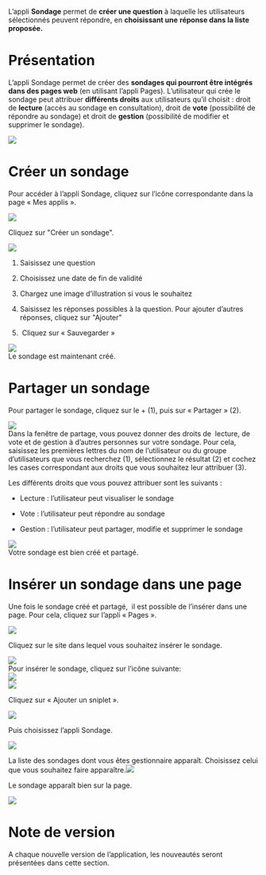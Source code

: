 L’appli **Sondage** permet de **créer une question** à laquelle les utilisateurs sélectionnés peuvent répondre, en **choisissant une** **réponse dans la liste proposée.**

Présentation
============

L’appli Sondage permet de créer des **sondages qui pourront être intégrés dans des pages web** (en utilisant l’appli Pages). L’utilisateur qui crée le sondage peut attribuer **différents droits** aux utilisateurs qu’il choisit : droit de **lecture** (accès au sondage en consultation), droit de **vote** (possibilité de répondre au sondage) et droit de **gestion** (possibilité de modifier et supprimer le sondage).

![](.gitbook/assets/Sonage_Pres.png)

Créer un sondage
================

Pour accéder à l’appli Sondage, cliquez sur l’icône correspondante dans la page « Mes applis ».

![](.gitbook/assets/s1.png)

Cliquez sur "Créer un sondage".

![](.gitbook/assets/s13.png)

1.  Saisissez une question

2.  Choisissez une date de fin de validité

3.  Chargez une image d’illustration si vous le souhaitez

4.  Saisissez les réponses possibles à la question. Pour ajouter d’autres réponses, cliquez sur "Ajouter"

5.   Cliquez sur « Sauvegarder »

![](.gitbook/assets/s3.png)  
Le sondage est maintenant créé.

Partager un sondage
===================

Pour partager le sondage, cliquez sur le + (1), puis sur « Partager » (2).

![](.gitbook/assets/sondage1-1024x399.png)  
Dans la fenêtre de partage, vous pouvez donner des droits de  lecture, de vote et de gestion à d’autres personnes sur votre sondage. Pour cela, saisissez les premières lettres du nom de l’utilisateur ou du groupe d’utilisateurs que vous recherchez (1), sélectionnez le résultat (2) et cochez les cases correspondant aux droits que vous souhaitez leur attribuer (3).

Les différents droits que vous pouvez attribuer sont les suivants :

-   Lecture : l’utilisateur peut visualiser le sondage

-   Vote : l’utilisateur peut répondre au sondage

-   Gestion : l’utilisateur peut partager, modifie et supprimer le sondage

![](.gitbook/assets/s5.png)  
Votre sondage est bien créé et partagé.

Insérer un sondage dans une page
================================

Une fois le sondage créé et partagé,  il est possible de l’insérer dans une page. Pour cela, cliquez sur l’appli « Pages ».

![](.gitbook/assets/Logo-Pages.png)

Cliquez sur le site dans lequel vous souhaitez insérer le sondage.

![](.gitbook/assets/s7.png)  
Pour insérer le sondage, cliquez sur l’icône suivante:  
![](.gitbook/assets/s8.png)  
![](.gitbook/assets/s9.png)

Cliquez sur « Ajouter un sniplet ».

![](.gitbook/assets/s10.png)

Puis choisissez l’appli Sondage.

![](.gitbook/assets/s11.png)

La liste des sondages dont vous êtes gestionnaire apparaît. Choisissez celui que vous souhaitez faire apparaître.![](.gitbook/assets/s12.png)

Le sondage apparaît bien sur la page.

![](.gitbook/assets/s13.png)

Note de version
===============

A chaque nouvelle version de l’application, les nouveautés seront présentées dans cette section.

